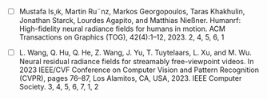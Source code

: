 - [ ] Mustafa Is¸ık, Martin Ru¨nz, Markos Georgopoulos, Taras Khakhulin, Jonathan Starck, Lourdes Agapito, and Matthias Nießner. Humanrf: High-fidelity neural radiance fields for humans in motion. ACM Transactions on Graphics (TOG), 42(4):1–12, 2023. 2, 4, 5, 6, 1

- [ ] L. Wang, Q. Hu, Q. He, Z. Wang, J. Yu, T. Tuytelaars, L. Xu, and M. Wu. Neural residual radiance fields for streamably free-viewpoint videos. In 2023 IEEE/CVF Conference on Computer Vision and Pattern Recognition (CVPR), pages 76–87, Los Alamitos, CA, USA, 2023. IEEE Computer Society. 3, 4, 5, 6, 7, 1, 2